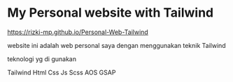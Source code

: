 # My Personal website with Tailwind
https://rizki-mp.github.io/Personal-Web-Tailwind

website ini adalah web personal saya dengan menggunakan teknik Tailwind

teknologi yg di gunakan

Tailwind
Html
Css
Js
Scss
AOS
GSAP